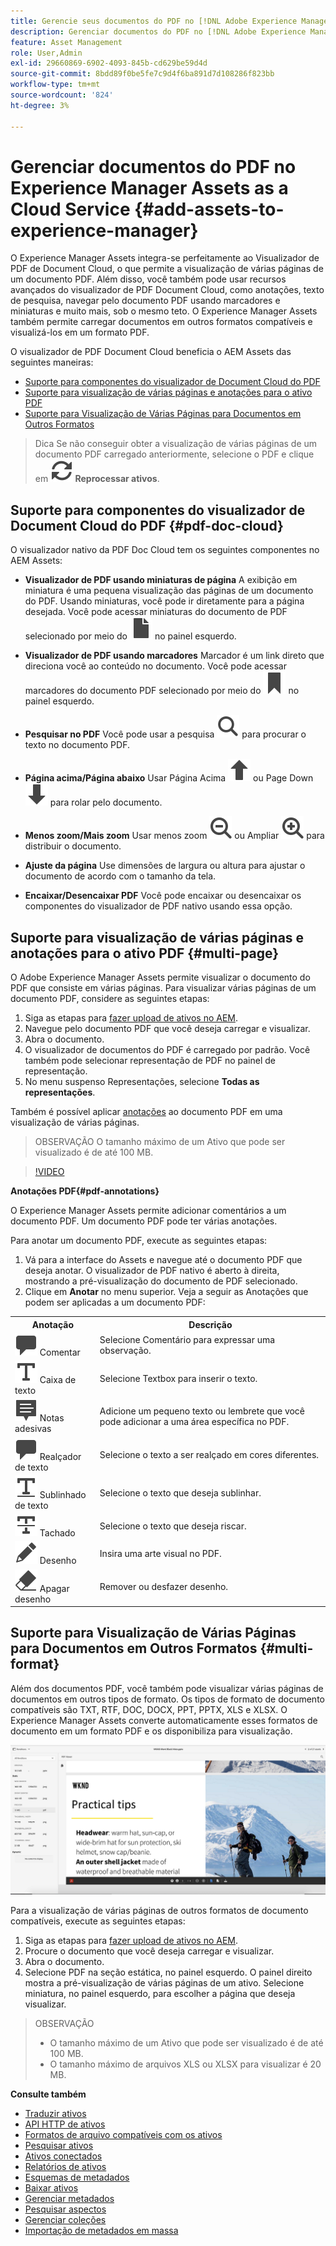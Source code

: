 ```yaml
---
title: Gerencie seus documentos do PDF no [!DNL Adobe Experience Manager].
description: Gerenciar documentos do PDF no [!DNL Adobe Experience Manager] as a [!DNL Cloud Service].
feature: Asset Management
role: User,Admin
exl-id: 29660869-6902-4093-845b-cd629be59d4d
source-git-commit: 8bdd89f0be5fe7c9d4f6ba891d7d108286f823bb
workflow-type: tm+mt
source-wordcount: '824'
ht-degree: 3%

---
```


# Gerenciar documentos do PDF no Experience Manager Assets as a Cloud Service {#add-assets-to-experience-manager}

O Experience Manager Assets integra-se perfeitamente ao Visualizador de PDF de Document Cloud, o que permite a visualização de várias páginas de um documento PDF. Além disso, você também pode usar recursos avançados do visualizador de PDF Document Cloud, como anotações, texto de pesquisa, navegar pelo documento PDF usando marcadores e miniaturas e muito mais, sob o mesmo teto. O Experience Manager Assets também permite carregar documentos em outros formatos compatíveis e visualizá-los em um formato PDF.

O visualizador de PDF Document Cloud beneficia o AEM Assets das seguintes maneiras:
* [Suporte para componentes do visualizador de Document Cloud do PDF](#pdf-doc-cloud)
* [Suporte para visualização de várias páginas e anotações para o ativo PDF](#multi-page)
* [Suporte para Visualização de Várias Páginas para Documentos em Outros Formatos](#multi-format)

> Dica
> Se não conseguir obter a visualização de várias páginas de um documento PDF carregado anteriormente, selecione o PDF e clique em **![Reprocessar](/help/assets/assets/Reprocess.svg) Reprocessar ativos**.

## Suporte para componentes do visualizador de Document Cloud do PDF {#pdf-doc-cloud}

O visualizador nativo da PDF Doc Cloud tem os seguintes componentes no AEM Assets:

* **Visualizador de PDF usando miniaturas de página** A exibição em miniatura é uma pequena visualização das páginas de um documento do PDF. Usando miniaturas, você pode ir diretamente para a página desejada. Você pode acessar miniaturas do documento de PDF selecionado por meio do ![miniatura](/help/assets/assets/thumbnail.svg) no painel esquerdo.

* **Visualizador de PDF usando marcadores** Marcador é um link direto que direciona você ao conteúdo no documento. Você pode acessar marcadores do documento PDF selecionado por meio do ![marcador](/help/assets/assets/bookmark.svg) no painel esquerdo.

* **Pesquisar no PDF** Você pode usar a pesquisa ![pesquisa](/help/assets/assets/Search.svg) para procurar o texto no documento PDF.

* **Página acima/Página abaixo** Usar Página Acima ![Página acima](/help/assets/assets/ArrowUp.svg) ou Page Down ![Página abaixo](/help/assets/assets/ArrowDown.svg) para rolar pelo documento.

* **Menos zoom/Mais zoom** Usar menos zoom ![Menos zoom](/help/assets/assets/ZoomOut.svg) ou Ampliar ![Mais zoom](/help/assets/assets/ZoomIn.svg) para distribuir o documento.

* **Ajuste da página** Use dimensões de largura ou altura para ajustar o documento de acordo com o tamanho da tela.

* **Encaixar/Desencaixar PDF** Você pode encaixar ou desencaixar os componentes do visualizador de PDF nativo usando essa opção.

## Suporte para visualização de várias páginas e anotações para o ativo PDF {#multi-page}

O Adobe Experience Manager Assets permite visualizar o documento do PDF que consiste em várias páginas. Para visualizar várias páginas de um documento PDF, considere as seguintes etapas:

1. Siga as etapas para [fazer upload de ativos no AEM](https://experienceleague.adobe.com/docs/experience-manager-cloud-service/content/assets/manage/add-assets.html?lang=en).
1. Navegue pelo documento PDF que você deseja carregar e visualizar.
1. Abra o documento.
1. O visualizador de documentos do PDF é carregado por padrão. Você também pode selecionar representação de PDF no painel de representação.
1. No menu suspenso Representações, selecione **Todas as representações**.

Também é possível aplicar [anotações](#pdf-annotations) ao documento PDF em uma visualização de várias páginas.

> OBSERVAÇÃO
> O tamanho máximo de um Ativo que pode ser visualizado é de até 100 MB.

>[!VIDEO](https://video.tv.adobe.com/v/3409355)

<!--
![Multi-page Preview](/help/assets/assets/multi-page.png)
-->

**Anotações PDF{#pdf-annotations}**

O Experience Manager Assets permite adicionar comentários a um documento PDF. Um documento PDF pode ter várias anotações.

Para anotar um documento PDF, execute as seguintes etapas:
1. Vá para a interface do Assets e navegue até o documento PDF que deseja anotar. O visualizador de PDF nativo é aberto à direita, mostrando a pré-visualização do documento de PDF selecionado.
1. Clique em **Anotar** no menu superior.
Veja a seguir as Anotações que podem ser aplicadas a um documento PDF:

<table>
        <tr>
             <th> Anotação </th>
            <th> Descrição </th>
        </tr>
        <tr>
           <td> <img src="/help/assets/assets/Comment.svg"> Comentar </td>
            <td> Selecione Comentário para expressar uma observação. </td>
        </tr>
        <tr>
            <td> <img src="/help/assets/assets/Text.svg"> Caixa de texto </td>
            <td> Selecione Textbox para inserir o texto. </td>
        </tr>
        <tr>
            <td> <img src="/help/assets/assets/Note.svg"> Notas adesivas </td>
            <td> Adicione um pequeno texto ou lembrete que você pode adicionar a uma área específica no PDF. </td>
        </tr>
        <tr>
            <td> <img src="/help/assets/assets/Comment.svg"> Realçador de texto </td>
            <td> Selecione o texto a ser realçado em cores diferentes. </td>
        </tr>
        <tr>
            <td> <img src="/help/assets/assets/TextUnderline.svg"> Sublinhado de texto </td>
            <td> Selecione o texto que deseja sublinhar. </td>
        </tr>
        <tr>
            <td> <img src="/help/assets/assets/TextStrikethrough.svg"> Tachado </td>
            <td> Selecione o texto que deseja riscar. </td>
        </tr>
        <tr>
            <td> <img src="/help/assets/assets/Draw.svg"> Desenho </td>
            <td> Insira uma arte visual no PDF. </td>
        </tr>
        <tr>
            <td> <img src="/help/assets/assets/Erase.svg"> Apagar desenho </td>
             <td> Remover ou desfazer desenho. </td>
        </tr>
    </table>

## Suporte para Visualização de Várias Páginas para Documentos em Outros Formatos {#multi-format}

Além dos documentos PDF, você também pode visualizar várias páginas de documentos em outros tipos de formato. Os tipos de formato de documento compatíveis são TXT, RTF, DOC, DOCX, PPT, PPTX, XLS e XLSX. O Experience Manager Assets converte automaticamente esses formatos de documento em um formato PDF e os disponibiliza para visualização.

![Visualização de várias páginas de documentos em outros formatos](/help/assets/assets/multi-page-other-formats.png)

Para a visualização de várias páginas de outros formatos de documento compatíveis, execute as seguintes etapas:
1. Siga as etapas para [fazer upload de ativos no AEM](https://experienceleague.adobe.com/docs/experience-manager-cloud-service/content/assets/manage/add-assets.html?lang=en).
1. Procure o documento que você deseja carregar e visualizar.
1. Abra o documento.
1. Selecione PDF na seção estática, no painel esquerdo. O painel direito mostra a pré-visualização de várias páginas de um ativo. Selecione miniatura, no painel esquerdo, para escolher a página que deseja visualizar.

> OBSERVAÇÃO
> * O tamanho máximo de um Ativo que pode ser visualizado é de até 100 MB.
> * O tamanho máximo de arquivos XLS ou XLSX para visualizar é 20 MB.
>


**Consulte também**

* [Traduzir ativos](translate-assets.md)
* [API HTTP de ativos](mac-api-assets.md)
* [Formatos de arquivo compatíveis com os ativos](file-format-support.md)
* [Pesquisar ativos](search-assets.md)
* [Ativos conectados](use-assets-across-connected-assets-instances.md)
* [Relatórios de ativos](asset-reports.md)
* [Esquemas de metadados](metadata-schemas.md)
* [Baixar ativos](download-assets-from-aem.md)
* [Gerenciar metadados](manage-metadata.md)
* [Pesquisar aspectos](search-facets.md)
* [Gerenciar coleções](manage-collections.md)
* [Importação de metadados em massa](metadata-import-export.md)
